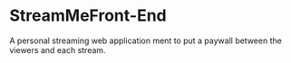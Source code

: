 # StreamMeFront-End
A personal streaming web application ment to put a paywall between the viewers and each stream.
